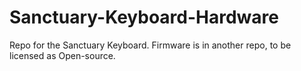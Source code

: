 # Sanctuary-Keyboard-Hardware
Repo for the Sanctuary Keyboard. Firmware is in another repo, to be licensed as Open-source. 
